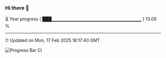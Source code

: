 ### Hi there 👋

⏳ Year progress { ███▁▁▁▁▁▁▁▁▁▁▁▁▁▁▁▁▁▁▁▁▁▁▁▁▁▁▁ } 13.09 %

---

⏰ Updated on Mon, 17 Feb 2025 18:17:40 GMT

![Progress Bar CI](https://github.com/liununu/liununu/workflows/Progress%20Bar%20CI/badge.svg)
